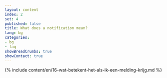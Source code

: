 ```yaml
---
layout: content
index: 2
set: 4
published: false 
title: What does a notification mean?
lang: bg
categories:
- bg
- faq
showBreadCrumbs: true
showContact: true
---
```

{% include content/en/16-wat-betekent-het-als-ik-een-melding-krijg.md %}
